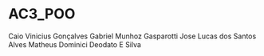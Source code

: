 # AC3_POO
Caio Vinicius Gonçalves
Gabriel Munhoz Gasparotti
Jose Lucas dos Santos Alves
Matheus Dominici Deodato E Silva
